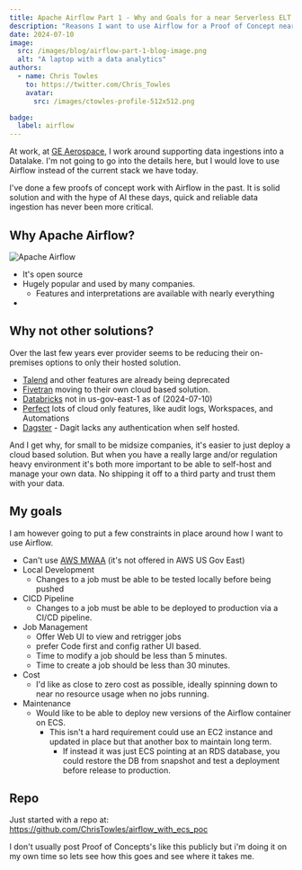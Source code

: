 ```yaml
---
title: Apache Airflow Part 1 - Why and Goals for a near Serverless ELT
description: "Reasons I want to use Airflow for a Proof of Concept near Serverless ELT"
date: 2024-07-10
image:
  src: /images/blog/airflow-part-1-blog-image.png
  alt: "A laptop with a data analytics"
authors:
  - name: Chris Towles
    to: https://twitter.com/Chris_Towles
    avatar:
      src: /images/ctowles-profile-512x512.png

badge:
  label: airflow
---
```


At work, at [GE Aerospace](https://www.geaerospace.com/), I work around supporting data ingestions into a Datalake. I'm not going to go into the details here, but I would love to use Airflow instead of the current stack we have today.

I've done a few proofs of concept work with Airflow in the past. It is solid solution and with the hype of AI these days, quick and reliable data ingestion has never been more critical.

## Why Apache Airflow?

![Apache Airflow](/images/blog/airflow-logo.png)

- It's open source
- Hugely popular and used by many companies.
  - Features and interpretations are available with nearly everything
- 

## Why not other solutions?

Over the last few years ever provider seems to be reducing their on-premises options to only their hosted solution.

  - [Talend](https://www.talend.com/products/talend-open-studio/) and other features are already being deprecated
  - [Fivetran](https://fivetran.com) moving to their own cloud based solution.
  - [Databricks](https://docs.databricks.com/en/resources/supported-regions.html) not in us-gov-east-1 as of (2024-07-10)
  - [Perfect](https://docs.prefect.io/latest/guides/host/) lots of cloud only features, like audit logs, Workspaces, and Automations
  - [Dagster](https://github.com/dagster-io/dagster/issues/2219) - Dagit lacks any authentication when self hosted.


And I get why, for small to be midsize companies, it's easier to just deploy a cloud based solution. But when you have a really large and/or regulation heavy environment it's both more important to be able to self-host and manage your own data. No shipping it off to a third party and trust them with your data.


## My goals

I am however going to put a few constraints in place around how I want to use Airflow.

- Can't use [AWS MWAA](https://aws.amazon.com/mwaa/) (it's not offered in AWS US Gov East)
- Local Development
  - Changes to a job must be able to be tested locally before being pushed
- CICD Pipeline
  - Changes to a job must be able to be deployed to production via a CI/CD pipeline.
- Job Management
  - Offer Web UI to view and retrigger jobs
  - prefer Code first and config rather UI based.
  - Time to modify a job should be less than 5 minutes.
  - Time to create a job should be less than 30 minutes.
- Cost
  - I'd like as close to zero cost as possible, ideally spinning down to near no resource usage when no jobs running.
- Maintenance 
  - Would like to be able to deploy new versions of the Airflow container on ECS.
    - This isn't a hard requirement could use an EC2 instance and updated in place but that another box to maintain long term.
      - If instead it was just ECS pointing at an RDS database, you could restore the DB from snapshot and test a deployment before release to production.

## Repo

Just started with a repo at: https://github.com/ChrisTowles/airflow_with_ecs_poc

I don't usually post Proof of Concepts's like this publicly but i'm doing it on my own time so lets see how this goes and see where it takes me.

